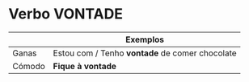 # Verbo VONTADE

|        | Exemplos                                         |
| --     | --                                               |
| Ganas  | Estou com / Tenho **vontade** de comer chocolate |
| Cómodo | **Fique à vontade**                              |
